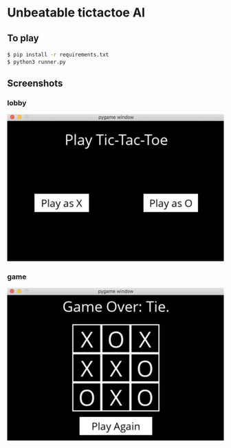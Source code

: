 # Unbeatable tictactoe AI

## To play
```bash
$ pip install -r requirements.txt
$ python3 runner.py
```

## Screenshots

### lobby
![Lobby](./assets/lobby.png)

### game
![Game](./assets/game.png)